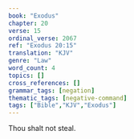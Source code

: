 ```yaml
---
book: "Exodus"
chapter: 20
verse: 15
ordinal_verse: 2067
ref: "Exodus 20:15"
translation: "KJV"
genre: "Law"
word_count: 4
topics: []
cross_references: []
grammar_tags: [negation]
thematic_tags: [negative-command]
tags: ["Bible","KJV","Exodus"]
---
```

Thou shalt not steal.
